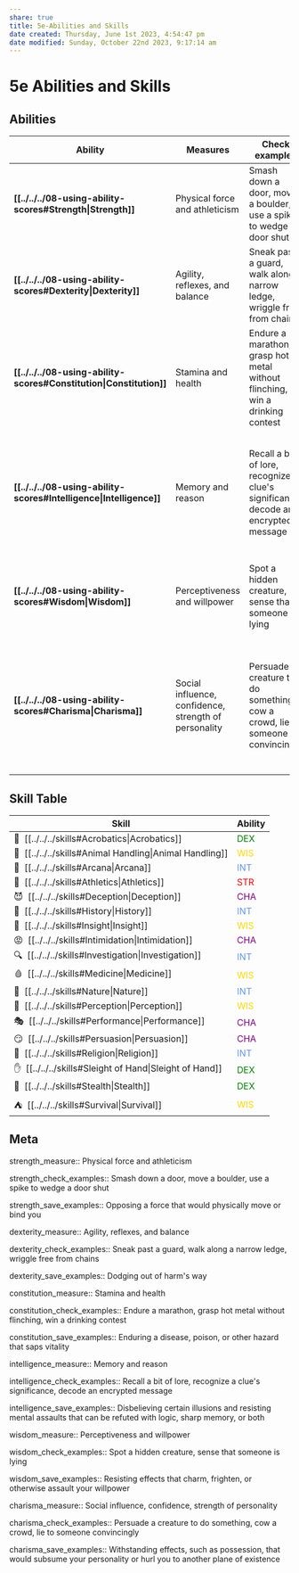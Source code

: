 ```yaml
---
share: true
title: 5e-Abilities and Skills
date created: Thursday, June 1st 2023, 4:54:47 pm
date modified: Sunday, October 22nd 2023, 9:17:14 am
---
```

# 5e Abilities and Skills

## Abilities

| Ability                                                    | Measures                     | Check examples                      | Saving Throws                      |
| ---------------------------------------------------------- | ---------------------------- | ----------------------------------- | ---------------------------------- |
| **[[../../../08-using-ability-scores#Strength\|Strength]]**         | Physical force and athleticism     | Smash down a door, move a boulder, use a spike to wedge a door shut     | Opposing a force that would physically move or bind you     |
| **[[../../../08-using-ability-scores#Dexterity\|Dexterity]]**       | Agility, reflexes, and balance    | Sneak past a guard, walk along a narrow ledge, wriggle free from chains    | Dodging out of harm's way    |
| **[[../../../08-using-ability-scores#Constitution\|Constitution]]** | Stamina and health | Endure a marathon, grasp hot metal without flinching, win a drinking contest | Enduring a disease, poison, or other hazard that saps vitality |
| **[[../../../08-using-ability-scores#Intelligence\|Intelligence]]** | Memory and reason | Recall a bit of lore, recognize a clue's significance, decode an encrypted message | Disbelieving certain illusions and resisting mental assaults that can be refuted with logic, sharp memory, or both |
| **[[../../../08-using-ability-scores#Wisdom\|Wisdom]]**             | Perceptiveness and willpower       | Spot a hidden creature, sense that someone is lying       | Resisting effects that charm, frighten, or otherwise assault your willpower       |
| **[[../../../08-using-ability-scores#Charisma\|Charisma]]**         | Social influence, confidence, strength of personality     | Persuade a creature to do something, cow a crowd, lie to someone convincingly     | Withstanding effects, such as possession, that would subsume your personality or hurl you to another plane of existence     |

## Skill Table

| Skill                                                                         | Ability                                       |
|-------------------------------------------------------------------------------|-----------------------------------------------|
| 🦶 &nbsp;[[../../../skills#Acrobatics\|Acrobatics]]           | <span style="color:green">DEX</span>          |
| 🐴 &nbsp;[[../../../skills#Animal Handling\|Animal Handling]] | <span style="color:gold">WIS</span>           |
| 💫 &nbsp;[[../../../skills#Arcana\|Arcana]]                   | <span style="color:cornflowerblue">INT</span> |
| 💪 &nbsp;[[../../../skills#Athletics\|Athletics]]             | <span style="color:red">STR</span>            |
| 😈 &nbsp;[[../../../skills#Deception\|Deception]]             | <span style="color:purple">CHA</span>         |
| 📜 &nbsp;[[../../../skills#History\|History]]                 | <span style="color:cornflowerblue">INT</span> |
| 🤔 &nbsp;[[../../../skills#Insight\|Insight]]                 | <span style="color:gold">WIS</span>           |
| 😡 &nbsp;[[../../../skills#Intimidation\|Intimidation]]       | <span style="color:purple">CHA</span>         |
| 🔍 &nbsp;[[../../../skills#Investigation\|Investigation]]     | <span style="color:cornflowerblue">INT</span> |
| 🩸 &nbsp;[[../../../skills#Medicine\|Medicine]]               | <span style="color:gold">WIS</span>           |
| 🌳 &nbsp;[[../../../skills#Nature\|Nature]]                   | <span style="color:cornflowerblue">INT</span> |
| 👀 &nbsp;[[../../../skills#Perception\|Perception]]           | <span style="color:gold">WIS</span>           |
| 🎭 &nbsp;[[../../../skills#Performance\|Performance]]         | <span style="color:purple">CHA</span>         |
| 😏 &nbsp;[[../../../skills#Persuasion\|Persuasion]]           | <span style="color:purple">CHA</span>         |
| 🙏 &nbsp;[[../../../skills#Religion\|Religion]]               | <span style="color:cornflowerblue">INT</span> |
| ✋ &nbsp;[[../../../skills#Sleight of Hand\|Sleight of Hand]] | <span style="color:green">DEX</span>          |
| 🤫 &nbsp;[[../../../skills#Stealth\|Stealth]]                 | <span style="color:green">DEX</span>          |
| ⛺ &nbsp;[[../../../skills#Survival\|Survival]]               | <span style="color:gold">WIS</span>           |

## Meta

strength_measure:: Physical force and athleticism	

strength_check_examples:: Smash down a door, move a boulder, use a spike to wedge a door shut

strength_save_examples:: Opposing a force that would physically move or bind you

dexterity_measure:: Agility, reflexes, and balance

dexterity_check_examples:: Sneak past a guard, walk along a narrow ledge, wriggle free from chains

dexterity_save_examples:: Dodging out of harm's way

constitution_measure:: Stamina and health

constitution_check_examples:: Endure a marathon, grasp hot metal without flinching, win a drinking contest

constitution_save_examples:: Enduring a disease, poison, or other hazard that saps vitality

intelligence_measure:: Memory and reason

intelligence_check_examples:: Recall a bit of lore, recognize a clue's significance, decode an encrypted message

intelligence_save_examples:: Disbelieving certain illusions and resisting mental assaults that can be refuted with logic, sharp memory, or both

wisdom_measure:: Perceptiveness and willpower

wisdom_check_examples:: Spot a hidden creature, sense that someone is lying

wisdom_save_examples:: Resisting effects that charm, frighten, or otherwise assault your willpower

charisma_measure:: Social influence, confidence, strength of personality

charisma_check_examples:: Persuade a creature to do something, cow a crowd, lie to someone convincingly

charisma_save_examples:: Withstanding effects, such as possession, that would subsume your personality or hurl you to another plane of existence
